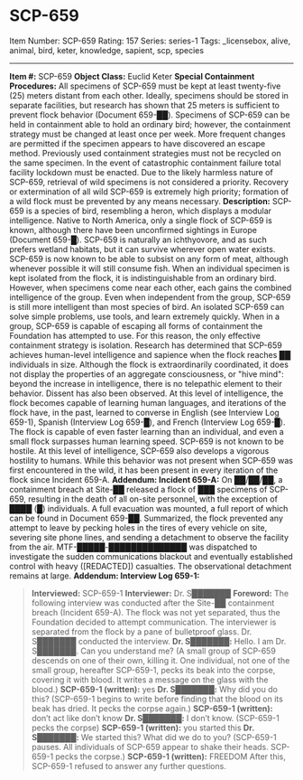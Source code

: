 # SCP-659
Item Number: SCP-659
Rating: 157
Series: series-1
Tags: _licensebox, alive, animal, bird, keter, knowledge, sapient, scp, species

---

**Item #:** SCP-659
**Object Class:** Euclid Keter
**Special Containment Procedures:** All specimens of SCP-659 must be kept at least twenty-five (25) meters distant from each other. Ideally, specimens should be stored in separate facilities, but research has shown that 25 meters is sufficient to prevent flock behavior (Document 659-██). Specimens of SCP-659 can be held in containment able to hold an ordinary bird; however, the containment strategy must be changed at least once per week. More frequent changes are permitted if the specimen appears to have discovered an escape method. Previously used containment strategies must not be recycled on the same specimen. In the event of catastrophic containment failure total facility lockdown must be enacted. Due to the likely harmless nature of SCP-659, retrieval of wild specimens is not considered a priority. Recovery or extermination of all wild SCP-659 is extremely high priority; formation of a wild flock must be prevented by any means necessary.
**Description:** SCP-659 is a species of bird, resembling a heron, which displays a modular intelligence. Native to North America, only a single flock of SCP-659 is known, although there have been unconfirmed sightings in Europe (Document 659-█). SCP-659 is naturally an ichthyovore, and as such prefers wetland habitats, but it can survive wherever open water exists. SCP-659 is now known to be able to subsist on any form of meat, although whenever possible it will still consume fish. When an individual specimen is kept isolated from the flock, it is indistinguishable from an ordinary bird. However, when specimens come near each other, each gains the combined intelligence of the group.
Even when independent from the group, SCP-659 is still more intelligent than most species of bird. An isolated SCP-659 can solve simple problems, use tools, and learn extremely quickly. When in a group, SCP-659 is capable of escaping all forms of containment the Foundation has attempted to use. For this reason, the only effective containment strategy is isolation.
Research has determined that SCP-659 achieves human-level intelligence and sapience when the flock reaches ██ individuals in size. Although the flock is extraordinarily coordinated, it does not display the properties of an aggregate consciousness, or "hive mind": beyond the increase in intelligence, there is no telepathic element to their behavior. Dissent has also been observed. At this level of intelligence, the flock becomes capable of learning human languages, and iterations of the flock have, in the past, learned to converse in English (see Interview Log 659-1), Spanish (Interview Log 659-█), and French (Interview Log 659-█). The flock is capable of even faster learning than an individual, and even a small flock surpasses human learning speed. SCP-659 is not known to be hostile. At this level of intelligence, SCP-659 also develops a vigorous hostility to humans. While this behavior was not present when SCP-659 was first encountered in the wild, it has been present in every iteration of the flock since Incident 659-A.
**Addendum: Incident 659-A:**
On ██/██/██, a containment breach at Site-██ released a flock of ███ specimens of SCP-659, resulting in the death of all on-site personnel, with the exception of ████ (█) individuals. A full evacuation was mounted, a full report of which can be found in Document 659-██. Summarized, the flock prevented any attempt to leave by pecking holes in the tires of every vehicle on site, severing site phone lines, and sending a detachment to observe the facility from the air. MTF-█████-██████████████ was dispatched to investigate the sudden communications blackout and eventually established control with heavy ([REDACTED]) casualties. The observational detachment remains at large.
**Addendum: Interview Log 659-1:**
> **Interviewed:** SCP-659-1
> **Interviewer:** Dr. S███████
> **Foreword:** The following interview was conducted after the Site-██ containment breach (Incident 659-A). The flock was not yet separated, thus the Foundation decided to attempt communication. The interviewer is separated from the flock by a pane of bulletproof glass. Dr. S███████ conducted the interview.
> **Dr. S███████:** Hello. I am Dr. S███████. Can you understand me?
> (A small group of SCP-659 descends on one of their own, killing it. One individual, not one of the small group, hereafter SCP-659-1, pecks its beak into the corpse, covering it with blood. It writes a message on the glass with the blood.)
> **SCP-659-1 (written):** yes
> **Dr. S███████:** Why did you do this?
> (SCP-659-1 begins to write before finding that the blood on its beak has dried. It pecks the corpse again.)
> **SCP-659-1 (written):** don’t act like don’t know
> **Dr. S███████:** I don’t know.
> (SCP-659-1 pecks the corpse)
> **SCP-659-1 (written):** you started this
> **Dr. S███████:** We started this? What did we do to you?
> (SCP-659-1 pauses. All individuals of SCP-659 appear to shake their heads. SCP-659-1 pecks the corpse.)
> **SCP-659-1 (written):** FREEDOM
> After this, SCP-659-1 refused to answer any further questions.